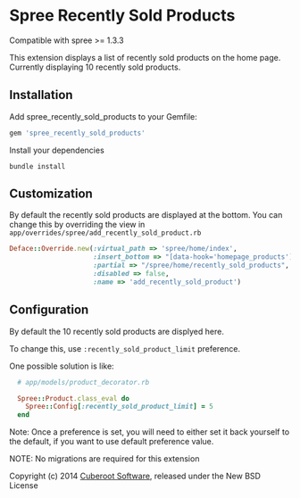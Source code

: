 Spree Recently Sold Products
=========================

Compatible with spree >= 1.3.3

This extension displays a list of recently sold products on the home
page.
Currently displaying 10 recently sold products.


Installation
------------

Add spree_recently_sold_products to your Gemfile:

```ruby
gem 'spree_recently_sold_products'
```

Install your dependencies

```shell
bundle install
```

Customization
-------------
By default the recently sold products are displayed at the bottom. You
can change this by overriding the view in `app/overrides/spree/add_recently_sold_product.rb`
```ruby
Deface::Override.new(:virtual_path => 'spree/home/index',
                     :insert_bottom => "[data-hook='homepage_products']",
                     :partial => "/spree/home/recently_sold_products",
                     :disabled => false,
                     :name => 'add_recently_sold_product')
```

Configuration
-------------

By default the 10 recently sold products are displyed here.

To change this, use `:recently_sold_product_limit` preference.

One possible solution is like:
```ruby
  # app/models/product_decorator.rb

  Spree::Product.class_eval do
    Spree::Config[:recently_sold_product_limit] = 5
  end

```

Note:
  Once a preference is set, you will need to either set it back yourself to the default, if you want to use default preference value. 

NOTE: No migrations are required for this extension

Copyright (c) 2014 [Cuberoot Software](http://www.cuberoot.in), released under the New BSD License
